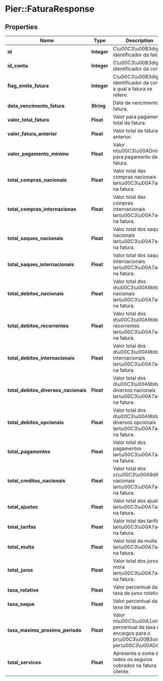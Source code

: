 # Pier::FaturaResponse

## Properties
Name | Type | Description | Notes
------------ | ------------- | ------------- | -------------
**id** | **Integer** | C\u00C3\u00B3digo identificador da fatura. | [optional] 
**id_conta** | **Integer** | C\u00C3\u00B3digo identificador da conta. | [optional] 
**flag_emite_fatura** | **Integer** | C\u00C3\u00B3digo identificador da conta a qual a fatura se refere. | [optional] 
**data_vencimento_fatura** | **String** | Data de vencimento da fatura. | [optional] 
**valor_total_fatura** | **Float** | Valor para pagamento total da fatura. | [optional] 
**valor_fatura_anterior** | **Float** | Valor total da fatura anterior. | [optional] 
**valor_pagamento_minimo** | **Float** | Valor m\u00C3\u00ADnimo para pagamento da fatura. | [optional] 
**total_compras_nacionais** | **Float** | Valor total das compras nacionais lan\u00C3\u00A7adas na fatura. | [optional] 
**total_compras_internacionas** | **Float** | Valor total das compras internacionais lan\u00C3\u00A7adas na fatura. | [optional] 
**total_saques_nacionais** | **Float** | Valor total dos saques nacionais lan\u00C3\u00A7ados na fatura. | [optional] 
**total_saques_internacionais** | **Float** | Valor total dos saques internacionais lan\u00C3\u00A7ados na fatura. | [optional] 
**total_debitos_nacionais** | **Float** | Valor total dos d\u00C3\u00A9bitos nacionais lan\u00C3\u00A7ados na fatura. | [optional] 
**total_debitos_recorrentes** | **Float** | Valor total dos d\u00C3\u00A9bitos recorrentes lan\u00C3\u00A7ados na fatura. | [optional] 
**total_debitos_internacionais** | **Float** | Valor total dos d\u00C3\u00A9bitos internacionais lan\u00C3\u00A7ados na fatura. | [optional] 
**total_debitos_diversos_nacionais** | **Float** | Valor total dos d\u00C3\u00A9bitos diversos nacionais lan\u00C3\u00A7ados na fatura. | [optional] 
**total_debitos_opcionais** | **Float** | Valor total dos d\u00C3\u00A9bitos diversos opcionais lan\u00C3\u00A7ados na fatura. | [optional] 
**total_pagamentos** | **Float** | Valor total dos pagamentos lan\u00C3\u00A7ados na fatura. | [optional] 
**total_creditos_nacionais** | **Float** | Valor total dos cr\u00C3\u00A9ditos nacionais lan\u00C3\u00A7ados na fatura. | [optional] 
**total_ajustes** | **Float** | Valor total dos ajustes lan\u00C3\u00A7ados na fatura. | [optional] 
**total_tarifas** | **Float** | Valor total das tarifas lan\u00C3\u00A7adas na fatura. | [optional] 
**total_multa** | **Float** | Valor total da multa lan\u00C3\u00A7ada na fatura. | [optional] 
**total_juros** | **Float** | Valor total dos juros de mora lan\u00C3\u00A7ados na fatura. | [optional] 
**taxa_rotativo** | **Float** | Valor percentual da taxa de juros rotativos. | [optional] 
**taxa_saque** | **Float** | Valor percentual da taxa de saque. | [optional] 
**taxa_maxima_proximo_periodo** | **Float** | Valor m\u00C3\u00A1ximo percentual da taxa de encargos para o pr\u00C3\u00B3ximo per\u00C3\u00ADodo. | [optional] 
**total_servicos** | **Float** | Apresenta a soma de todos os seguros cobrados na fatura do cliente. | 



